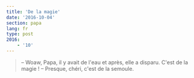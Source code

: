 ```yaml
---
title: 'De la magie'
date: '2016-10-04'
section: papa
lang: fr
type: post
2016:
    - '10'
---
```


> – Woaw, Papa, il y avait de l'eau et après, elle a disparu. C'est de la magie !
> – Presque, chéri, c'est de la semoule.
